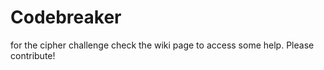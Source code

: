 # Codebreaker
 for the cipher challenge
check the wiki page to access some help. Please contribute!
